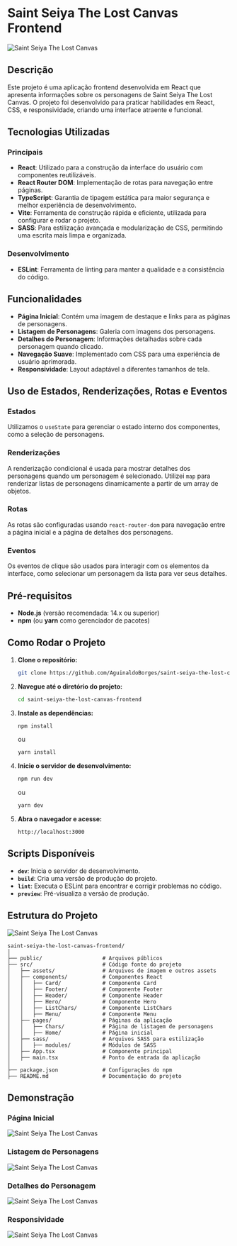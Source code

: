 # Saint Seiya The Lost Canvas Frontend

![Saint Seiya The Lost Canvas](./src/assets/saint%20seiya%201.PNG)

## Descrição

Este projeto é uma aplicação frontend desenvolvida em React que apresenta informações sobre os personagens de Saint Seiya The Lost Canvas. O projeto foi desenvolvido para praticar habilidades em React, CSS, e responsividade, criando uma interface atraente e funcional.

## Tecnologias Utilizadas

### Principais

- **React**: Utilizado para a construção da interface do usuário com componentes reutilizáveis.
- **React Router DOM**: Implementação de rotas para navegação entre páginas.
- **TypeScript**: Garantia de tipagem estática para maior segurança e melhor experiência de desenvolvimento.
- **Vite**: Ferramenta de construção rápida e eficiente, utilizada para configurar e rodar o projeto.
- **SASS**: Para estilização avançada e modularização de CSS, permitindo uma escrita mais limpa e organizada.

### Desenvolvimento

- **ESLint**: Ferramenta de linting para manter a qualidade e a consistência do código.


## Funcionalidades

- **Página Inicial**: Contém uma imagem de destaque e links para as páginas de personagens.
- **Listagem de Personagens**: Galeria com imagens dos personagens.
- **Detalhes do Personagem**: Informações detalhadas sobre cada personagem quando clicado.
- **Navegação Suave**: Implementado com CSS para uma experiência de usuário aprimorada.
- **Responsividade**: Layout adaptável a diferentes tamanhos de tela.

## Uso de Estados, Renderizações, Rotas e Eventos

### Estados

Utilizamos o `useState` para gerenciar o estado interno dos componentes, como a seleção de personagens.

### Renderizações

A renderização condicional é usada para mostrar detalhes dos personagens quando um personagem é selecionado. Utilizei `map` para renderizar listas de personagens dinamicamente a partir de um array de objetos.

### Rotas

As rotas são configuradas usando `react-router-dom` para navegação entre a página inicial e a página de detalhes dos personagens.

### Eventos

Os eventos de clique são usados para interagir com os elementos da interface, como selecionar um personagem da lista para ver seus detalhes.

## Pré-requisitos

- **Node.js** (versão recomendada: 14.x ou superior)
- **npm** (ou **yarn** como gerenciador de pacotes)

## Como Rodar o Projeto

1. **Clone o repositório:**

   ```bash
   git clone https://github.com/AguinaldoBorges/saint-seiya-the-lost-canvas-frontend.git
   ```

2. **Navegue até o diretório do projeto:**

   ```bash
   cd saint-seiya-the-lost-canvas-frontend
   ```

3. **Instale as dependências:**

   ```bash
   npm install
   ```

   ou

   ```bash
   yarn install
   ```

4. **Inicie o servidor de desenvolvimento:**

   ```bash
   npm run dev
   ```

   ou

   ```bash
   yarn dev
   ```

5. **Abra o navegador e acesse:**

   ```
   http://localhost:3000
   ```

## Scripts Disponíveis

- **`dev`**: Inicia o servidor de desenvolvimento.
- **`build`**: Cria uma versão de produção do projeto.
- **`lint`**: Executa o ESLint para encontrar e corrigir problemas no código.
- **`preview`**: Pré-visualiza a versão de produção.

## Estrutura do Projeto
![Saint Seiya The Lost Canvas](./src/assets/saint%20seiya%205.PNG)

```
saint-seiya-the-lost-canvas-frontend/
│
├── public/                   # Arquivos públicos
├── src/                      # Código fonte do projeto
│   ├── assets/               # Arquivos de imagem e outros assets
│   ├── components/           # Componentes React
│   │   ├── Card/             # Componente Card
│   │   ├── Footer/           # Componente Footer
│   │   ├── Header/           # Componente Header
│   │   ├── Hero/             # Componente Hero
│   │   ├── ListChars/        # Componente ListChars
│   │   ├── Menu/             # Componente Menu
│   ├── pages/                # Páginas da aplicação
│   │   ├── Chars/            # Página de listagem de personagens
│   │   ├── Home/             # Página inicial
│   ├── sass/                 # Arquivos SASS para estilização
│   │   ├── modules/          # Módulos de SASS
│   ├── App.tsx               # Componente principal
│   ├── main.tsx              # Ponto de entrada da aplicação
│
├── package.json              # Configurações do npm
├── README.md                 # Documentação do projeto
```

## Demonstração

### Página Inicial

![Saint Seiya The Lost Canvas](./src/assets/saint%20seiya%201.PNG)

### Listagem de Personagens

![Saint Seiya The Lost Canvas](./src/assets/saint%20seiya%202.PNG)

### Detalhes do Personagem

![Saint Seiya The Lost Canvas](./src/assets/saint%20seiya%203.PNG)


### Responsividade
![Saint Seiya The Lost Canvas](./src/assets/saint%20seiya%204.PNG)
